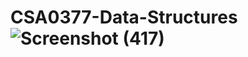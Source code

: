 # CSA0377-Data-Structures![Screenshot (417)](https://user-images.githubusercontent.com/113190460/192732402-c6903f02-243e-4a65-9695-0759c2350228.png)
